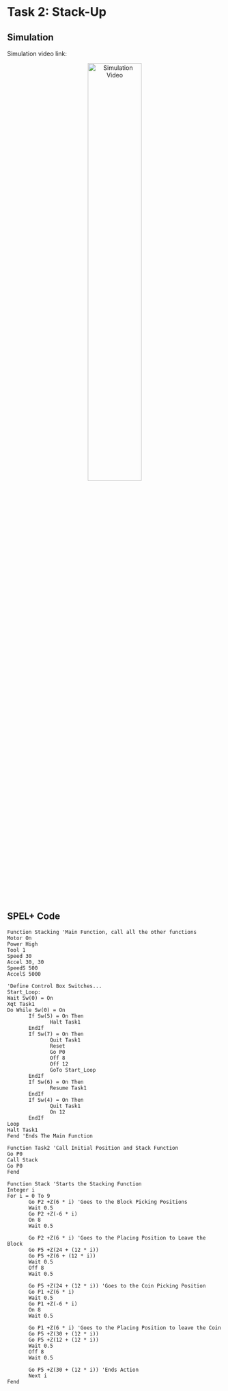 # Task 2: Stack-Up
## Simulation
Simulation video link:
<p align="center">
<a  href="https://youtu.be/qhKUARaJpzY" target="_blank">
    <img src="https://img.youtube/qhKUARaJpzY/0.jpg" alt="Simulation Video" style="width:50%; max-width:600px, height:50%;">
</a>
</p>

## SPEL+ Code
```
Function Stacking 'Main Function, call all the other functions
Motor On
Power High
Tool 1
Speed 30
Accel 30, 30
SpeedS 500
AccelS 5000

'Define Control Box Switches...
Start_Loop:
Wait Sw(0) = On
Xqt Task1
Do While Sw(0) = On
       If Sw(5) = On Then
              Halt Task1
       EndIf
       If Sw(7) = On Then
              Quit Task1
              Reset
              Go P0
              Off 8
              Off 12
              GoTo Start_Loop
       EndIf
       If Sw(6) = On Then
              Resume Task1
       EndIf
       If Sw(4) = On Then
              Quit Task1
              On 12
       EndIf
Loop
Halt Task1
Fend 'Ends The Main Function

Function Task2 'Call Initial Position and Stack Function
Go P0
Call Stack
Go P0
Fend

Function Stack 'Starts the Stacking Function
Integer i
For i = 0 To 9
       Go P2 +Z(6 * i) 'Goes to the Block Picking Positions
       Wait 0.5
       Go P2 +Z(-6 * i)
       On 8
       Wait 0.5
           
       Go P2 +Z(6 * i) 'Goes to the Placing Position to Leave the Block
       Go P5 +Z(24 + (12 * i))
       Go P5 +Z(6 + (12 * i))
       Wait 0.5
       Off 8
       Wait 0.5
       
       Go P5 +Z(24 + (12 * i)) 'Goes to the Coin Picking Position
       Go P1 +Z(6 * i)
       Wait 0.5
       Go P1 +Z(-6 * i)
       On 8
       Wait 0.5
       
       Go P1 +Z(6 * i) 'Goes to the Placing Position to leave the Coin
       Go P5 +Z(30 + (12 * i))
       Go P5 +Z(12 + (12 * i))
       Wait 0.5
       Off 8
       Wait 0.5
       
       Go P5 +Z(30 + (12 * i)) 'Ends Action
       Next i
Fend
```
